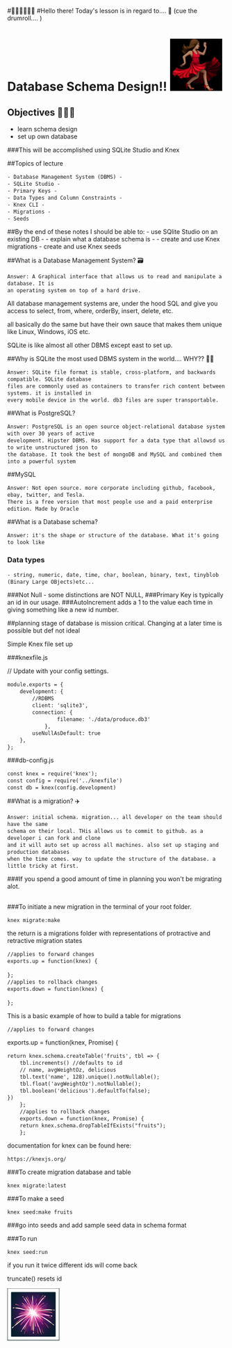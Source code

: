 #👋🏾👋🏾👋🏾
#Hello there! Today's lesson is in regard to....
🥁 (cue the drumroll.... )





# Database Schema Design!!  ![img_3.png](img_3.png)


## Objectives     👩🏽‍🎓 
 - learn schema design
 - set up own database

###This will be accomplished using SQLite Studio and Knex

##Topics of lecture

    - Database Management System (DBMS) -
    - SQLite Studio -
    - Primary Keys -
    - Data Types and Column Constraints -
    - Knex CLI -
    - Migrations -
    - Seeds


##By the end of these notes I should be able to: 
    - use SQlite Studio on an existing DB -
    - explain what a database schema is -
    - create and use Knex migrations
    - create and use Knex seeds



##What is a Database Management System? 🗃️

    Answer: A Graphical interface that allows us to read and manipulate a database. It is 
    an operating system on top of a hard drive. 

All database management systems are, under the hood SQL and give you access to 
select, from, where, orderBy, insert, delete, etc. 

all basically do the same but have their own sauce that makes them unique like 
Linux, Windows, iOS etc. 

SQLite is like almost all other DBMS except east to set up. 

##Why is SQLite the most used DBMS system in the world.... WHY?? 🙋🏿

    Answer: SQLite file format is stable, cross-platform, and backwards compatible. SQLite database
    files are commonly used as containers to transfer rich content between systems. it is installed in 
    every mobile device in the world. db3 files are super transportable. 


##What is PostgreSQL? 

    Answer: PostgreSQL is an open source object-relational database system with over 30 years of active 
    development. Hipster DBMS. Has support for a data type that allowsd us to write unstructured json to    
    the database. It took the best of mongoDB and MySQL and combined them into a powerful system

##MySQL 
    
    Answer: Not open source. more corporate including github, facebook, ebay, twitter, and Tesla. 
    There is a free version that most people use and a paid enterprise edition. Made by Oracle

##What is a Database schema? 

    Answer: it's the shape or structure of the database. What it's going to look like


### Data types
    - string, numeric, date, time, char, boolean, binary, text, tinyblob (Binary Large OBjects)etc... 


###Not Null - some distinctions are NOT NULL, 
###Primary Key is typically an id in our usage. 
###AutoIncrement adds a 1 to the value each time in giving something like a new id number. 

##planning stage of database is mission critical. Changing at a later time is possible but def not ideal


Simple Knex file set up

###knexfile.js


// Update with your config settings.

    module.exports = {
        development: {
            //RDBMS
            client: 'sqlite3',
            connection: {
                    filename: './data/produce.db3'
                },
            useNullAsDefault: true
        },
    };

###db-config.js

    const knex = require('knex');
    const config = require('../knexfile')
    const db = knex(config.development)

##What is a migration? ✈️

    Answer: initial schema. migration... all developer on the team should have the same 
    schema on their local. THis allows us to commit to github. as a developer i can fork and clone 
    and it will auto set up across all machines. also set up staging and production databases
    when the time comes. way to update the structure of the database. a little tricky at first. 

###If you spend a good amount of time in planning you won't be migrating alot. 

##
##

###To initiate a new migration in the terminal of your root folder. 

    knex migrate:make

the return is a migrations folder with representations of protractive and retractive migration states

    //applies to forward changes
    exports.up = function(knex) {
    
    };
    //applies to rollback changes
    exports.down = function(knex) {
    
    };

This is a basic example of how to build a table for migrations

    //applies to forward changes
exports.up = function(knex, Promise) {

    return knex.schema.createTable('fruits', tbl => {
        tbl.increments() //defaults to id
        // name, avgWeightOz, delicious
        tbl.text('name', 128).unique().notNullable();
        tbl.float('avgWeightOz').notNullable();
        tbl.boolean('delicious').defaultTo(false);
    })
        };
        //applies to rollback changes
        exports.down = function(knex, Promise) {
        return knex.schema.dropTableIfExists("fruits");
        };

documentation for knex can be found here: 

    https://knexjs.org/

###To create migration database and table 
    
    knex migrate:latest

###To make a seed

    knex seed:make fruits

###go into seeds and add sample seed data in schema format


###To run

    knex seed:run

if you run it twice different ids will come back

truncate() resets id

![img_4.png](img_4.png)